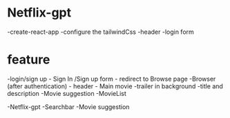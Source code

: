 # Netflix-gpt 
-create-react-app
-configure the tailwindCss 
-header
-login form 
  
  
# feature
-login/sign up
    - Sign In /Sign up form 
    - redirect to Browse page
-Browser (after authentication)
      - header
      - Main movie
           -trailer in background
           -title and description 
           -Movie suggestion 
             -MovieList 

-Netflix-gpt
   -Searchbar
   -Movie suggestion 